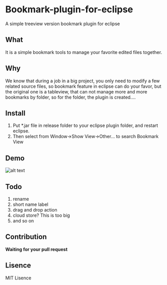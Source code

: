 Bookmark-plugin-for-eclipse
===========================

A simple treeview version bookmark plugin for eclipse

## What
It is a simple bookmark tools to manage your favorite edited files together.

## Why
We know that during a job in a big project, you only need to modify a few related source files, so bookmark feature in eclipse can do your favor, but the original one
is a tableview, that can not manage more and more bookmarks by folder, so for
the folder, the plugin is created....

## Install
1. Put *.jar file in release folder to your eclipse plugin folder, and restart eclipse. 
2. Then select from Window->Show View->Other... to search Bookmark View

## Demo
![alt text][demo]

[demo]: https://raw2.github.com/hanks/Bookmark-plugin-for-eclipse/master/resources/demo.gif "demo"


## Todo
1. rename
2. short name label
2. drag and drop action
3. cloud store? This is too big
4. and so on

## Contribution
**Waiting for your pull request**

## Lisence
MIT Lisence